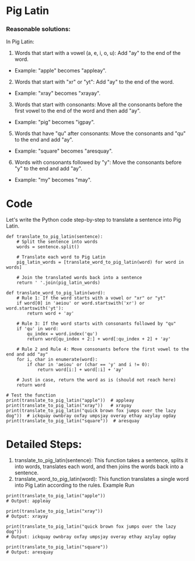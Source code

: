 # Pig Latin

### Reasonable solutions:
In Pig Latin:

1. Words that start with a vowel (a, e, i, o, u): Add "ay" to the end of the word.
 - Example: "apple" becomes "appleay".

2. Words that start with "xr" or "yt": Add "ay" to the end of the word.
 - Example: "xray" becomes "xrayay".

3. Words that start with consonants: Move all the consonants before the first vowel to the end of the word and then add "ay".
 - Example: "pig" becomes "igpay".

5. Words that have "qu" after consonants: Move the consonants and "qu" to the end and add "ay".
 - Example: "square" becomes "aresquay".

6. Words with consonants followed by "y": Move the consonants before "y" to the end and add "ay".
 - Example: "my" becomes "may".

# Code
Let's write the Python code step-by-step to translate a sentence into Pig Latin.

```
def translate_to_pig_latin(sentence):
    # Split the sentence into words
    words = sentence.split()
    
    # Translate each word to Pig Latin
    pig_latin_words = [translate_word_to_pig_latin(word) for word in words]
    
    # Join the translated words back into a sentence
    return ' '.join(pig_latin_words)

def translate_word_to_pig_latin(word):
    # Rule 1: If the word starts with a vowel or "xr" or "yt"
    if word[0] in 'aeiou' or word.startswith('xr') or word.startswith('yt'):
        return word + 'ay'
    
    # Rule 3: If the word starts with consonants followed by "qu"
    if 'qu' in word:
        qu_index = word.index('qu')
        return word[qu_index + 2:] + word[:qu_index + 2] + 'ay'
    
    # Rule 2 and Rule 4: Move consonants before the first vowel to the end and add "ay"
    for i, char in enumerate(word):
        if char in 'aeiou' or (char == 'y' and i != 0):
            return word[i:] + word[:i] + 'ay'
    
    # Just in case, return the word as is (should not reach here)
    return word

# Test the function
print(translate_to_pig_latin("apple"))  # appleay
print(translate_to_pig_latin("xray"))   # xrayay
print(translate_to_pig_latin("quick brown fox jumps over the lazy dog"))  # ickquay ownbray oxfay umpsjay overay ethay azylay ogday
print(translate_to_pig_latin("square"))  # aresquay
```

# Detailed Steps:

1. translate_to_pig_latin(sentence): This function takes a sentence, splits it into words, translates each word, and then joins the words back into a sentence.
2. translate_word_to_pig_latin(word): This function translates a single word into Pig Latin according to the rules.
Example Run

```
print(translate_to_pig_latin("apple"))  
# Output: appleay

print(translate_to_pig_latin("xray"))   
# Output: xrayay

print(translate_to_pig_latin("quick brown fox jumps over the lazy dog"))  
# Output: ickquay ownbray oxfay umpsjay overay ethay azylay ogday

print(translate_to_pig_latin("square"))  
# Output: aresquay
```
